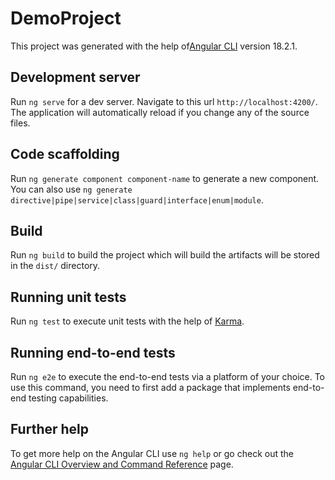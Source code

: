 # DemoProject

This project was generated with the help of[Angular CLI](https://github.com/angular/angular-cli) version 18.2.1.

## Development server

Run `ng serve` for a dev server. Navigate to this url `http://localhost:4200/`. The application will automatically reload if you change any of the source files.

## Code scaffolding

Run `ng generate component component-name` to generate a new component. You can also use `ng generate directive|pipe|service|class|guard|interface|enum|module`.

## Build

Run `ng build` to build the project which will build the artifacts will be stored in the `dist/` directory.

## Running unit tests

Run `ng test` to execute unit tests with the help of [Karma](https://karma-runner.github.io).

## Running end-to-end tests

Run `ng e2e` to execute the end-to-end tests via a platform of your choice. To use this command, you need to first add a package that implements end-to-end testing capabilities.

## Further help

To get more help on the Angular CLI use `ng help` or go check out the [Angular CLI Overview and Command Reference](https://angular.dev/tools/cli) page.
